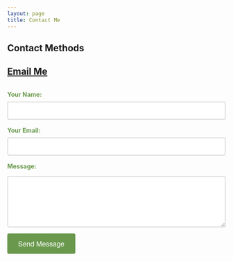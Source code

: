 ```yaml
---
layout: page
title: Contact Me
---
```

## Contact Methods
## [Email Me](mailto:persone3@msu.edu)  

<form action="https://formspree.io/f/xeokrdqb" method="POST">
  <label>Your Name:</label>
  <input type="text" name="name" required>
  
  <label>Your Email:</label>
  <input type="email" name="_replyto" required>
  
  <label>Message:</label>
  <textarea name="message" rows="5" required></textarea>
  
  <button type="submit">Send Message</button>
</form>

<style>
  form {
    max-width: 600px;
    margin: 2rem auto;
    font-family: inherit;
  }
  label {
    display: block;
    margin: 1rem 0 0.5rem;
    color: #6a994e; /* Your green */
    font-weight: bold;
  }
  input, textarea {
    width: 100%;
    padding: 10px;
    border: 2px solid #ddd;
    border-radius: 4px;
    font-size: 16px;
  }
  button {
    background: #6a994e;
    color: white;
    padding: 12px 25px;
    border: none;
    border-radius: 4px;
    font-size: 16px;
    font-family: "Montserrat", "Helvetica Neue", sans-serif;
    cursor: pointer;
    transition: background 0.3s;
  }
  button:hover {
    background: #386641; /* Darker green */
  }
</style>

